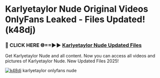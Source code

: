 # Karlyetaylor Nude Original Videos 0nlyFans Leaked - Files Updated! (k48dj)

<h3>🔴 CLICK HERE 🌐==►► <a href="https://tinyurl.com/yc6ubb5a" rel="nofollow">Karlyetaylor Nude Updated Files</a></h3>

Get Karlyetaylor Nude and all content. Now you can access all videos and pictures of Karlyetaylor Nude. New Updated Files 2025!

[![k48dj](https://i.imgur.com/7eu0CRL.gif)](https://tinyurl.com/yc6ubb5a)
karlyetaylor onlyfans nude